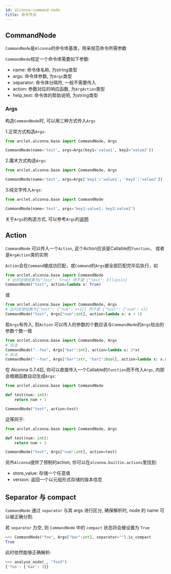 ```yaml
---
id: alconna-command-node
title: 命令节点
---
```


## CommandNode
`CommandNode`是`Alconna`的命令体基类，用来规范命令所需参数

`CommandNode`规定一个命令体需要如下参数:
 - name: 命令体名称, 为string类型
 - args: 命令体参数, 为`Args`类型
 - separator: 命令体分隔符, 一般不需要传入
 - action: 参数对应的响应函数, 为`ArgAction`类型
 - help_text: 命令体的帮助说明, 为string类型

### Args

构造`CommandNode`时, 可以用三种方式传入`Args`

1.正常方式构造`Args`:
```python
from arclet.alconna.base import CommandNode, Args

CommandNode(name='test', args=Args(key1='value1', key2='value2'))
```
2.魔术方式构造`Args`:
```python
from arclet.alconna.base import CommandNode, Args

CommandNode(name='test', args=Args['key1':'value1', 'key2':'value2'])
```

3.纯文字传入`Args`:
```python
from arclet.alconna.base import CommandNode

CommandNode(name='test', args="key1:value1, key2:value2")
```

关于`Args`的构造方式, 可以参考`Args`的[说明](./alconna-args.mdx)

## Action
`CommandNode` 可以传入一个`Action`, 这个Action应该是Callable的`function`， 或者是`ArgAction`类的实例

`Action`会在`Command`被成功匹配，或`Command`的`Args`被全部匹配完毕后执行，如

```python
from arclet.alconna.base import CommandNode
 # 此时会使结果为{"test": True} 而不是 {"test": Ellipsis}
CommandNode("test", action=lambda x: True)
```
或
```python
from arclet.alconna.base import CommandNode, Args
# 此时会使结果为{"test": {"num": x+1}} 而不是 {"test": {"num": x}}
CommandNode("test", Args["num":int], action=lambda x: x + 1)
```

若`Args`有传入, 则`Action` 可以传入的参数的个数应该与`CommandNode`的`Args`给出的参数个数一致
```python
from arclet.alconna.base import CommandNode, Args
# 合法
CommandNode("--foo", Args["bar":int], action=lambda x: 2*x)
# 非法
CommandNode("--foo", Args["bar":str, "bar1":bool], action=lambda x: x.strip())
```

在 Alconna 0.7.4后, 你可以直接传入一个Callable的`function`而不传入`Args`, 内部会根据函数自动生成`Args`:
```python
from arclet.alconna.base import CommandNode

def test(num: int):
    return num + 1

CommandNode("test", action=test)
```
这等同于:
```python
from arclet.alconna.base import CommandNode, Args

def test(num: int):
    return num + 1

CommandNode("test", Args["num":int], action=test)
```

另外`Alconna`提供了预制的action, 你可以在`alconna.builtin.actions`里找到:
- store_value: 存储一个任意值
- version: 返回一个以元组形式存储的版本信息

## Separator 与 compact

`CommandNode` 通过 `separator` 与其 args 进行区分, 确保解析时, node 的 name 可以被正确分割.

若 `separator` 为空, 则 `CommandNode` 中的 `compact` 状态将会被设置为 `True`

```python
>>> CommandNode("foo", Args["bar":int], separator="").is_compact
True
```

此时依然能够正确解析:
```python
>>> analyse_node(_, "foo3")
{'foo': {'bar': 3}}
```
